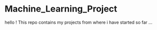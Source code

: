 # Machine_Learning_Project
hello !
This repo contains my projects from where i have started so far ...
